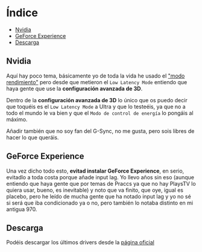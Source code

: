 # Índice

- [Nvidia](#Nvidia)
- [GeForce Experience](#GeForce-Experience)
- [Descarga](#Descarga)


## Nvidia

Aquí hay poco tema, básicamente yo de toda la vida he usado el ["modo rendimiento"](https://i.gyazo.com/e23a8f037c5c1cd463eb30a218f7a788.png) pero desde que metieron el `Low Latency Mode` entiendo que haya gente que use la **configuración avanzada de 3D**.

Dentro de la **configuración avanzada de 3D** lo único que os puedo decir que toquéis es el `Low Latency Mode` a Ultra y que lo testeéis, ya que no a todo el mundo le va bien y que el `Modo de control de energía` lo pongáis al máximo.

Añadir también que no soy fan del G-Sync, no me gusta, pero sois libres de hacer lo que queráis.

## GeForce Experience

Una vez dicho todo esto, **evitad instalar GeForce Experience**, en serio, evitadlo a toda costa porque añade input lag. Yo llevo años sin eso (aunque entiendo que haya gente que por temas de Praccs ya que no hay PlaysTV lo quiera usar, bueno, es inevitable) y noto que va finito, que oye, igual es placebo, pero he leído de mucha gente que ha notado input lag y yo no sé si será que iba condicionado ya o no, pero también lo notaba distinto en mi antigua 970.

## Descarga

Podéis descargar los últimos drivers desde la [página oficial](https://www.nvidia.com/Download/index.aspx)
